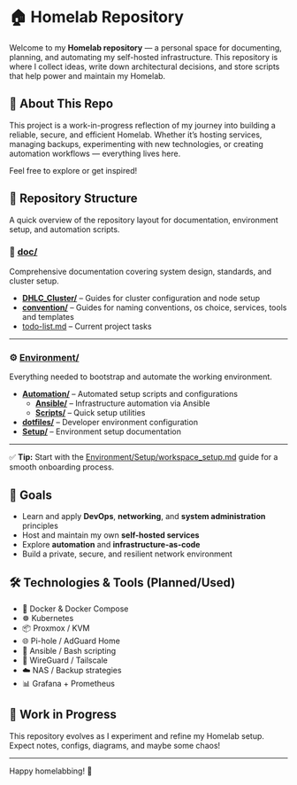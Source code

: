 # 🏠 Homelab Repository

Welcome to my **Homelab repository** — a personal space for documenting, planning, and automating my self-hosted infrastructure. This repository is where I collect ideas, write down architectural decisions, and store scripts that help power and maintain my Homelab.

## 📘 About This Repo

This project is a work-in-progress reflection of my journey into building a reliable, secure, and efficient Homelab. Whether it’s hosting services, managing backups, experimenting with new technologies, or creating automation workflows — everything lives here.

Feel free to explore or get inspired!

## 📂 Repository Structure

A quick overview of the repository layout for documentation, environment setup, and automation scripts.

### 🧾 [doc/](./doc)
Comprehensive documentation covering system design, standards, and cluster setup.

- **[DHLC_Cluster/](./doc/DHLC_Cluster)** – Guides for cluster configuration and node setup
- **[convention/](./doc/convention)** – Guides for naming conventions, os choice, services, tools and templates
- [todo-list.md](./doc/todo-list.md) – Current project tasks

---

### ⚙️ [Environment/](./Environment)
Everything needed to bootstrap and automate the working environment.

- **[Automation/](./Environment/Automation)** – Automated setup scripts and configurations
  - **[Ansible/](./Environment/Automation/Ansible)** – Infrastructure automation via Ansible
  - **[Scripts/](./Environment/Automation/Scripts)** – Quick setup utilities
- **[dotfiles/](./Environment/dotfiles)** – Developer environment configuration
- **[Setup/](./Environment/Setup)** – Environment setup documentation

---

✅ **Tip:** Start with the [Environment/Setup/workspace_setup.md](./Environment/Setup/workspace_setup.md) guide for a smooth onboarding process.


## 🧠 Goals

- Learn and apply **DevOps**, **networking**, and **system administration** principles
- Host and maintain my own **self-hosted services**
- Explore **automation** and **infrastructure-as-code**
- Build a private, secure, and resilient network environment

## 🛠️ Technologies & Tools (Planned/Used)

- 🐳 Docker & Docker Compose
- ☸️ Kubernetes
- 📦 Proxmox / KVM
- 🌐 Pi-hole / AdGuard Home
- 🧰 Ansible / Bash scripting
- 🔐 WireGuard / Tailscale
- ☁️ NAS / Backup strategies
- 📊 Grafana + Prometheus

## 🚧 Work in Progress

This repository evolves as I experiment and refine my Homelab setup. Expect notes, configs, diagrams, and maybe some chaos!

---

Happy homelabbing! 🧪
